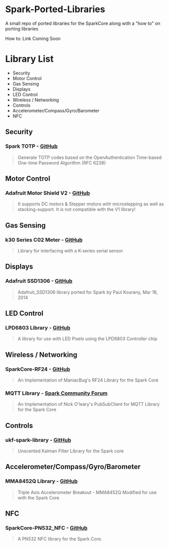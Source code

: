 Spark-Ported-Libraries
======================

A small repo of ported libraries for the SparkCore along with a "how to" on porting libraries

How to: Link Coming Soon

# Library List
* Security
* Motor Control
* Gas Sensing
* Displays
* LED Control
* Wireless / Networking
* Controls
* Accelerometer/Compass/Gyro/Barometer
* NFC

## Security
### Spark TOTP - [GitHub](https://github.com/harrisonhjones/SparkTOTP)

> Generate TOTP codes based on the OpenAuthentication Time-based One-time Password Algorithm (RFC 6238)

## Motor Control
### Adafruit Motor Shield V2 - [GitHub](https://github.com/Hypnopompia/Spark-Adafruit_MotorShield_V2)

> It supports DC motors & Stepper motors with microstepping as well as stacking-support. It is not compatible with the V1 library!

## Gas Sensing
### k30 Series C02 Meter - [GitHub](https://gist.github.com/pkourany/53415d7f0c354a6d1e05)

> Library for interfacing with a K-series serial sensor

## Displays
### Adafruit SSD1306 - [GitHub](https://github.com/pkourany/Adafruit_SSD1306)

> Adafruit_SSD1306 library ported for Spark by Paul Kourany, Mar 18, 2014

## LED Control
### LPD6803 Library - [GitHub](https://github.com/pkourany/LPD6803-RGB-Pixels-Library)

> A library for use with LED Pixels using the LPD6803 Controller chip

## Wireless / Networking
### SparkCore-RF24 - [GitHub](https://github.com/technobly/SparkCore-RF24)

> An Implementation of ManiacBug's RF24 Library for the Spark Core

### MQTT Library - [Spark Community Forum](http://community.spark.io/t/submission-mqtt-library-and-sample/2111)

> An Implementation of Nick O'leary's PubSubClient for MQTT Library for the Spark Core

## Controls
### ukf-spark-library - [GitHub](https://github.com/mumblepins/ukf-spark-library)

> Unscented Kalman Filter Library for the Spark core

## Accelerometer/Compass/Gyro/Barometer
### MMA8452Q Library - [GitHub](https://github.com/DanDawson/MMA8452-Accelerometer-Library-Spark-Core)

> Triple Axis Accelerometer Breakout - MMA8452Q Modified for use with the Spark Core

## NFC
### SparkCore-PN532_NFC - [GitHub](https://github.com/technobly/SparkCore-PN532_NFC)

> A PN532 NFC library for the Spark Core.
